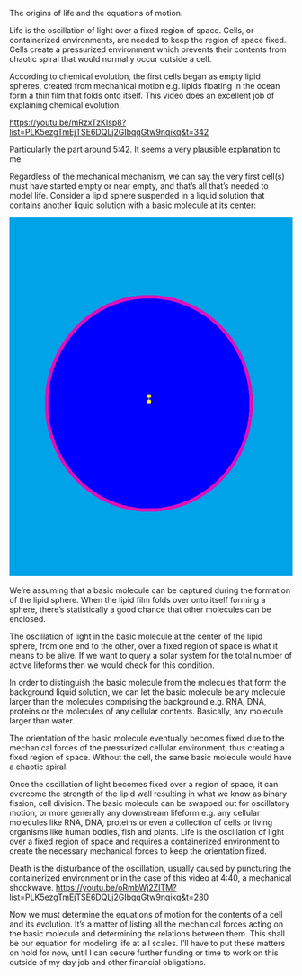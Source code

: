 The origins of life and the equations of motion.

Life is the oscillation of light over a fixed region of space. Cells, or containerized environments, are needed to keep the region of space fixed. Cells create a pressurized environment which prevents their contents from chaotic spiral that would normally occur outside a cell. 

According to chemical evolution, the first cells began as empty lipid spheres, created from mechanical motion e.g. lipids floating in the ocean form a thin film that folds onto itself. This video does an excellent job of explaining chemical evolution. 

https://youtu.be/mRzxTzKIsp8?list=PLK5ezgTmEjTSE6DQLj2GIbqqGtw9nqikq&t=342

Particularly the part around 5:42. It seems a very plausible explanation to me.


Regardless of the mechanical mechanism, we can say the very first cell(s) must have started empty or near empty, and that’s all that’s needed to model life. Consider a lipid sphere suspended in a liquid solution that contains another liquid solution with a basic molecule at its center:

![model cell](docs/modelcell.png "modelcell")

We’re assuming that a basic molecule can be captured during the formation of the lipid sphere. When the lipid film folds over onto itself forming a sphere, there’s statistically a good chance that other molecules can be enclosed.

The oscillation of light in the basic molecule at the center of the lipid sphere, from one end to the other, over a fixed region of space is what it means to be alive. If we want to query a solar system for the total number of active lifeforms then we would check for this condition.

In order to distinguish the basic molecule from the molecules that form the background liquid solution, we can let the basic molecule be any molecule larger than the molecules comprising the background e.g. RNA, DNA, proteins or the molecules of any cellular contents. Basically, any molecule larger than water.

The orientation of the basic molecule eventually becomes fixed due to the mechanical forces of the pressurized cellular environment, thus creating a fixed region of space. Without the cell, the same basic molecule would have a chaotic spiral.


Once the oscillation of light becomes fixed over a region of space, it can overcome the strength of the lipid wall resulting in what we know as binary fission, cell division. The basic molecule can be swapped out for oscillatory motion, or more generally any downstream lifeform e.g. any cellular molecules like RNA, DNA, proteins or even a collection of cells or living organisms like human bodies, fish and plants. Life is the oscillation of light over a fixed region of space and requires a containerized environment to create the necessary mechanical forces to keep the orientation fixed.

Death is the disturbance of the oscillation, usually caused by puncturing the containerized environment or in the case of this video at 4:40, a mechanical shockwave. https://youtu.be/oRmbWj2ZITM?list=PLK5ezgTmEjTSE6DQLj2GIbqqGtw9nqikq&t=280
 
Now we must determine the equations of motion for the contents of a cell and its evolution. It’s a matter of listing all the mechanical forces acting on the basic molecule and determining the relations between them. This shall be our equation for modeling life at all scales. I’ll have to put these matters on hold for now, until I can secure further funding or time to work on this outside of my day job and other financial obligations.

